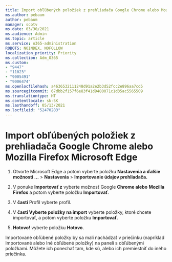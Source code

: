 ```yaml
---
title: Import obľúbených položiek z prehliadača Google Chrome alebo Mozilla Firefox Microsoft Edge
ms.author: pebaum
author: pebaum
manager: scotv
ms.date: 03/30/2021
ms.audience: Admin
ms.topic: article
ms.service: o365-administration
ROBOTS: NOINDEX, NOFOLLOW
localization_priority: Priority
ms.collection: Adm_O365
ms.custom:
- "9447"
- "11023"
- "9005491"
- "9006474"
ms.openlocfilehash: a4636532111248d91a2e2b3d52fcc2e896aa7cd5
ms.sourcegitcommit: 67dbb2f157f6e83f41d9480071c1d35ac5565509
ms.translationtype: HT
ms.contentlocale: sk-SK
ms.lasthandoff: 05/13/2021
ms.locfileid: "52470283"
---
```

# <a name="import-favorites-from-google-chrome-or-mozilla-firefox-to-microsoft-edge"></a>Import obľúbených položiek z prehliadača Google Chrome alebo Mozilla Firefox Microsoft Edge

1. Otvorte Microsoft Edge a potom vyberte položku **Nastavenia a ďalšie možnosti ...**  >  **Nastavenia**  >  **Importovanie údajov prehliadača.**

1. V ponuke **Importovať z** vyberte možnosť Google **Chrome alebo** **Mozilla Firefox** a potom vyberte položku **Importovať**.

1. V **časti** Profil vyberte profil.

1. V **časti Vyberte položky na import** vyberte položky, ktoré chcete importovať, a potom vyberte položku **Importovať**.

1. **Hotovo!** vyberte položku **Hotovo**.

Importované obľúbené položky by sa mali nachádzať v priečinku (napríklad Importované alebo Iné obľúbené položky) na paneli s obľúbenými položkami. Môžete ich ponechať tam, kde sú, alebo ich premiestniť do iného priečinka.
